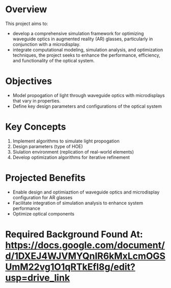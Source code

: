 # Overview

This project aims to:
- develop a comprehensive simulation framework for optimizing waveguide optics in augmented reality (AR) glasses, particularly in conjunction with a microdisplay. 
- integrate computational modeling, simulation analysis, and optimization techniques, the project seeks to enhance the performance, efficiency, and functionality of the optical system.

# Objectives

- Model propogation of light through waveguide optics with microdisplays that vary in properties.
- Define key design parameters and configurations of the optical system

# Key Concepts

1. Implement algorithms to simulate light propogation
2. Design parameters (type of HOE)
3. Siulation environment (replication of real-world elements)
4. Develop optimization algorithms for iterative refinement

# Projected Benefits

- Enable design and optimiaztion of waveguide optics and microdisplay configuration for AR glasses
- Facilitate integration of simulation analysis to enhance system performance
- Optimize optical components

# Required Background Found At: https://docs.google.com/document/d/1DXEJ4WJVMYQnIR6kMxLcmOGSUmM22vg1O1qRTkEfl8g/edit?usp=drive_link




